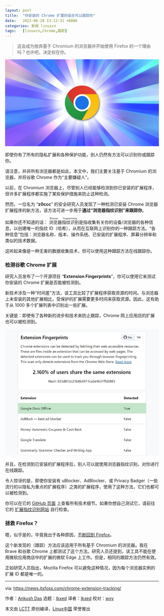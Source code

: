 ```yaml
---
layout: post
title:	"你安装的 Chrome 扩展的组合可以跟踪你"
date:	2022-06-28 13:12:31 +0800 
categories:	新闻 linuxcn 
tags:	[linuxcn,Chrome,跟踪]
---
```




> 
> 这会成为放弃基于 Chromium 的浏览器并开始使用 Firefox 的一个理由吗？也许吧，决定权在你。
> 
> 
> 


![Chrome 扩展追踪器](/Asserts/Images/album/202206/28/131231lrqf5p3pt7vtpz33.jpg)


即使你有了所有的隐私扩展和各种保护功能，别人仍然有方法可以识别你或跟踪你。


请注意，并非所有浏览器都是如此，本文中，我们主要关注基于 Chromium 的浏览器，并将谷歌 Chrome 作为“主要嫌疑人”。


以前，在 Chromium 浏览器上，尽管别人已经能够检测到你已安装的扩展程序，但许多扩展程序都实施了某些保护措施来防止这种检测。


然而，一位名为 “**z0ccc**” 的安全研究人员发现了一种检测已安装 Chrome 浏览器扩展程序的新方法，该方法可进一步用于**通过“浏览器指纹识别”来跟踪你**。


如果你还不知道的话：<ruby> 浏览器指纹识别 <rt>  Browser Fingerprinting </rt></ruby>是指收集有关你的设备/浏览器的各种信息，以创建唯一的指纹 ID（哈希），从而在互联网上识别你的一种跟踪方法。“各种信息”包括：浏览器名称、版本、操作系统、已安装的扩展程序、屏幕分辨率和类似的技术数据。


这听起来像是一种无害的数据收集技术，但可以使用这种跟踪方法在线跟踪你。


### 检测谷歌 Chrome 扩展


研究人员发布了一个开源项目 “**Extension Fingerprints**”，你可以使用它来测试你安装的 Chrome 扩展是否能被检测到。


新技术涉及一种“时间差”方法，该工具比较了扩展程序获取资源的时间。与浏览器上未安装的其他扩展相比，受保护的扩展需要更多时间来获取资源。因此，这有助于从 1000 多个扩展列表中识别出一些扩展。


关键是：即使有了各种新的进步和技术来防止跟踪，Chrome 网上应用店的扩展也可以被检测到。


![](/Asserts/Images/album/202206/28/131232jir7gu373jzc8rrz.jpg)


并且，在检测到已安装的扩展程序后，别人可以就使用浏览器指纹识别，对你进行在线跟踪。


令人惊讶的是，即使你安装有 uBlocker、AdBlocker、或 Privacy Badger（一些流行的以隐私为重点的扩展程序）之类的扩展程序，使用了这种方法，它们也都可以被检测到。


你可以在它的 [GitHub 页面](https://github.com/z0ccc/extension-fingerprints) 上查看所有技术细节。如果你想自己测试它，请前往它的 [扩展指纹识别网站](https://z0ccc.github.io/extension-fingerprints/) 自行检查。


### 拯救 Firefox？


嗯，似乎是的，毕竟我出于各种原因，[不断回到 Firefox](https://news.itsfoss.com/why-mozilla-firefox/)。


这个新发现的（跟踪）方法应该适用于所有基于 Chromium 的浏览器。我在 Brave 和谷歌 Chrome 上都测试了这个方法。研究人员还提到，该工具不能在使用微软应用商店中的扩展的微软 Edge 上工作。但是，相同的跟踪方法仍然有效。


正如研究人员指出，Mozilla Firefox 可以避免这种情况，因为每个浏览器实例的扩展 ID 都是唯一的。




---


via: <https://news.itsfoss.com/chrome-extension-tracking/>


作者：[Ankush Das](https://news.itsfoss.com/author/ankush/) 选题：[lkxed](https://github.com/lkxed) 译者：[lkxed](https://github.com/lkxed) 校对：[wxy](https://github.com/wxy)


本文由 [LCTT](https://github.com/LCTT/TranslateProject) 原创编译，[Linux中国](https://linux.cn/) 荣誉推出
